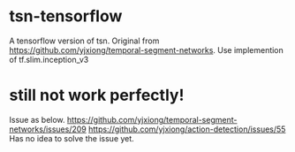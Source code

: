# tsn-tensorflow
A tensorflow version of tsn.
Original from https://github.com/yjxiong/temporal-segment-networks.
Use implemention of tf.slim.inception_v3

# still not work perfectly!
Issue as below.
https://github.com/yjxiong/temporal-segment-networks/issues/209
https://github.com/yjxiong/action-detection/issues/55
Has no idea to solve the issue yet.
